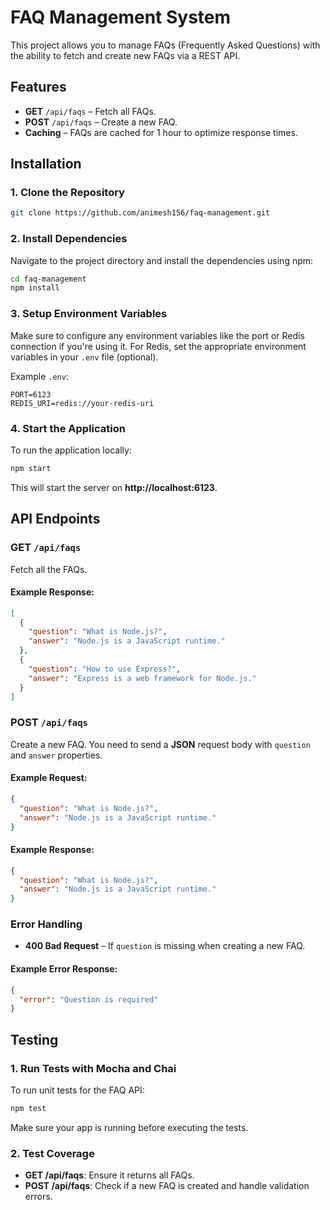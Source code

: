 
# FAQ Management System

This project allows you to manage FAQs (Frequently Asked Questions) with the ability to fetch and create new FAQs via a REST API.

## Features

- **GET** `/api/faqs` – Fetch all FAQs.
- **POST** `/api/faqs` – Create a new FAQ.
- **Caching** – FAQs are cached for 1 hour to optimize response times.

## Installation

### 1. Clone the Repository

```bash
git clone https://github.com/animesh156/faq-management.git
```

### 2. Install Dependencies

Navigate to the project directory and install the dependencies using npm:

```bash
cd faq-management
npm install
```

### 3. Setup Environment Variables

Make sure to configure any environment variables like the port or Redis connection if you're using it. For Redis, set the appropriate environment variables in your `.env` file (optional).

Example `.env`:

```
PORT=6123
REDIS_URI=redis://your-redis-uri
```

### 4. Start the Application

To run the application locally:

```bash
npm start
```

This will start the server on **http://localhost:6123**.

## API Endpoints

### **GET** `/api/faqs`

Fetch all the FAQs.

#### Example Response:

```json
[
  {
    "question": "What is Node.js?",
    "answer": "Node.js is a JavaScript runtime."
  },
  {
    "question": "How to use Express?",
    "answer": "Express is a web framework for Node.js."
  }
]
```

### **POST** `/api/faqs`

Create a new FAQ. You need to send a **JSON** request body with `question` and `answer` properties.

#### Example Request:

```json
{
  "question": "What is Node.js?",
  "answer": "Node.js is a JavaScript runtime."
}
```

#### Example Response:

```json
{
  "question": "What is Node.js?",
  "answer": "Node.js is a JavaScript runtime."
}
```

### Error Handling

- **400 Bad Request** – If `question` is missing when creating a new FAQ.

#### Example Error Response:

```json
{
  "error": "Question is required"
}
```

## Testing

### 1. Run Tests with Mocha and Chai

To run unit tests for the FAQ API:

```bash
npm test
```

Make sure your app is running before executing the tests.

### 2. Test Coverage

- **GET /api/faqs**: Ensure it returns all FAQs.
- **POST /api/faqs**: Check if a new FAQ is created and handle validation errors.


